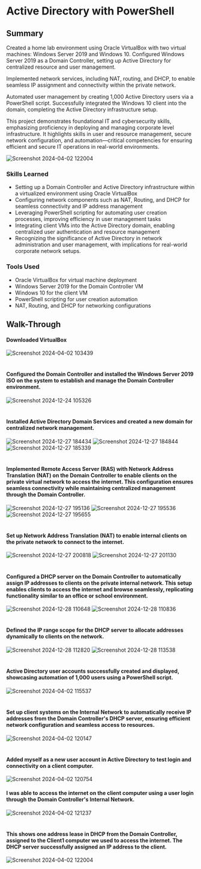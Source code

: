 <h1>Active Directory with PowerShell</h1>

## Summary

Created a home lab environment using Oracle VirtualBox with two virtual machines: Windows Server 2019 and Windows 10. Configured Windows Server 2019 as a Domain Controller, setting up Active Directory for centralized resource and user management. 

Implemented network services, including NAT, routing, and DHCP, to enable seamless IP assignment and connectivity within the private network. 

Automated user management by creating 1,000 Active Directory users via a PowerShell script. Successfully integrated the Windows 10 client into the domain, completing the Active Directory infrastructure setup.

This project demonstrates foundational IT and cybersecurity skills, emphasizing proficiency in deploying and managing corporate level infrastructure. It highlights skills in user and resource management, secure network configuration, and automation—critical competencies for ensuring efficient and secure IT operations in real-world environments.

![Screenshot 2024-04-02 122004](https://github.com/user-attachments/assets/fdf1cf65-6f52-4a30-aff3-f65222139f35)

### Skills Learned


- Setting up a Domain Controller and Active Directory infrastructure within a virtualized environment using Oracle VirtualBox
- Configuring network components such as NAT, Routing, and DHCP for seamless connectivity and IP address management
- Leveraging PowerShell scripting for automating user creation processes, improving efficiency in user management tasks
- Integrating client VMs into the Active Directory domain, enabling centralized user authentication and resource management
- Recognizing the significance of Active Directory in network administration and user management, with implications for real-world corporate network setups.

### Tools Used


- Oracle VirtualBox for virtual machine deployment
- Windows Server 2019 for the Domain Controller VM
- Windows 10 for the client VM
- PowerShell scripting for user creation automation
- NAT, Routing, and DHCP for networking configurations

## Walk-Through
#### Downloaded VirtualBox
![Screenshot 2024-04-02 103439](https://github.com/user-attachments/assets/f0d2499b-780c-439f-a6c0-148c955f3c1f)
#

#### Configured the Domain Controller and installed the Windows Server 2019 ISO on the system to establish and manage the Domain Controller environment.
![Screenshot 2024-12-24 105326](https://github.com/user-attachments/assets/b3e70a49-5889-4d6a-a4a9-07aee9f602d4)
#

#### Installed Active Directory Domain Services and created a new domain for centralized network management.
![Screenshot 2024-12-27 184434](https://github.com/user-attachments/assets/4ffc86e1-6b2b-41ee-a288-e13eb23d3936)
![Screenshot 2024-12-27 184844](https://github.com/user-attachments/assets/32e0f446-7004-4fba-a307-815b2103a910)
![Screenshot 2024-12-27 185339](https://github.com/user-attachments/assets/700ea11c-0971-4371-8007-58d5d73e763e)
#

#### Implemented Remote Access Server (RAS) with Network Address Translation (NAT) on the Domain Controller to enable clients on the private virtual network to access the internet. This configuration ensures seamless connectivity while maintaining centralized management through the Domain Controller.
![Screenshot 2024-12-27 195136](https://github.com/user-attachments/assets/67a7471d-9c7b-4273-a097-4fa0435a3377)
![Screenshot 2024-12-27 195536](https://github.com/user-attachments/assets/b6b354f0-7223-42b0-a253-7385f35c19a4)
![Screenshot 2024-12-27 195655](https://github.com/user-attachments/assets/abfd73f9-657d-493c-8de6-b95dc72f7c1a)

#
#### Set up Network Address Translation (NAT) to enable internal clients on the private network to connect to the internet.
![Screenshot 2024-12-27 200818](https://github.com/user-attachments/assets/c16bb3e9-8ff7-4328-bcbb-3314bb071b1e)
![Screenshot 2024-12-27 201130](https://github.com/user-attachments/assets/fe197c5d-c5d8-498a-b739-e0c198749a84)
#

#### Configured a DHCP server on the Domain Controller to automatically assign IP addresses to clients on the private internal network. This setup enables clients to access the internet and browse seamlessly, replicating functionality similar to an office or school environment.
![Screenshot 2024-12-28 110648](https://github.com/user-attachments/assets/4f2ab673-a38d-4659-82bc-ce403497e528)
![Screenshot 2024-12-28 110836](https://github.com/user-attachments/assets/cbb8767f-2b38-4c28-ad6f-83011445f22e)
#

#### Defined the IP range scope for the DHCP server to allocate addresses dynamically to clients on the network.
![Screenshot 2024-12-28 112820](https://github.com/user-attachments/assets/85c5a4c1-a85e-4f53-b0c0-24cfba804dc0)
![Screenshot 2024-12-28 113538](https://github.com/user-attachments/assets/2e0a146f-dcb8-4883-b657-995a1823d3d8)
#



#### Active Directory user accounts successfully created and displayed, showcasing automation of 1,000 users using a PowerShell script.
![Screenshot 2024-04-02 115537](https://github.com/user-attachments/assets/f3c92d7e-e468-4009-8169-896eaa58219e)
#



#### Set up client systems on the Internal Network to automatically receive IP addresses from the Domain Controller's DHCP server, ensuring efficient network configuration and seamless access to resources.
![Screenshot 2024-04-02 120147](https://github.com/user-attachments/assets/73f95948-e6f6-402f-b9a6-27fa56ac8bfb)



#
#### Added myself as a new user account in Active Directory to test login and connectivity on a client computer.
![Screenshot 2024-04-02 120754](https://github.com/user-attachments/assets/1623176c-09db-4697-a834-bd1978ddeb99)

#### I was able to access the internet on the client computer using a user login through the Domain Controller's Internal Network.
![Screenshot 2024-04-02 121237](https://github.com/user-attachments/assets/f8b3aa94-f6ac-4085-9373-2d7f50e330a4)
#



#### This shows one address lease in DHCP from the Domain Controller, assigned to the Client1 computer we used to access the internet. The DHCP server successfully assigned an IP address to the client.
![Screenshot 2024-04-02 122004](https://github.com/user-attachments/assets/9dae6972-0dea-487f-97b3-e72770cbd45f)
#












<br />
<br />


<!--
 ```diff
- text in red
+ text in green
! text in orange
# text in gray
@@ text in purple (and bold)@@
```
--!>
